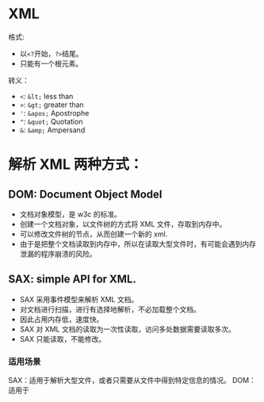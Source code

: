 # XML

格式:

- 以`<?`开始，`?>`结尾。
- 只能有一个根元素。

转义：

- `<`: `&lt;`    less than
- `>`: `&gt;`    greater than
- `'`: `&apos;`  Apostrophe
- `"`: `&quot;`  Quotation
- `&`: `&amp;`   Ampersand



# 解析 XML 两种方式：

## DOM: Document Object Model
- 文档对象模型，是 w3c 的标准。
- 创建一个文档对象，以文件树的方式将 XML 文件，存取到内存中。
- 可以修改文件树的节点，从而创建一个新的 xml.
- 由于是把整个文档读取到内存中，所以在读取大型文件时，有可能会遇到内存泄漏的程序崩溃的风险。

## SAX: simple API for XML.
- SAX 采用事件模型来解析 XML 文档。
- 对文档进行扫描，进行有选择地解析，不必加载整个文档。
- 因此占用内存低，速度快。
- SAX 对 XML 文档的读取为一次性读取，访问多处数据需要读取多次。
- SAX 只能读取，不能修改。

### 适用场景
SAX：适用于解析大型文件，或者只需要从文件中得到特定信息的情况。
DOM：适用于



